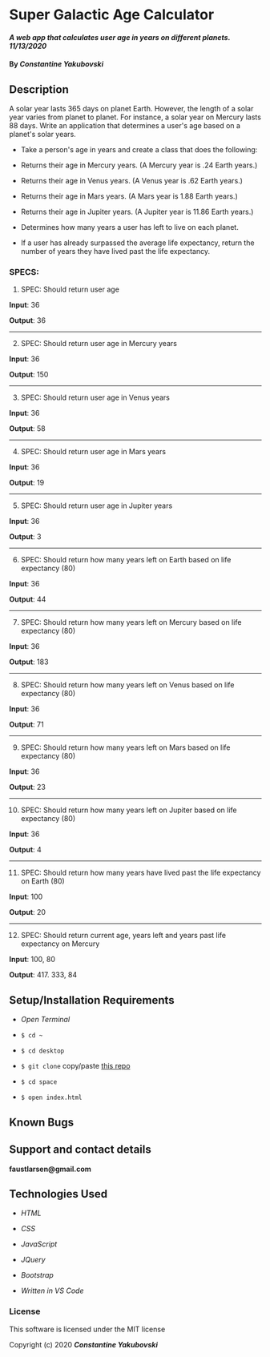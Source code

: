 
# Super Galactic Age Calculator

#### _A web app that calculates user age in years on different planets. 11/13/2020_

#### By _**Constantine Yakubovski**_ 

## Description 

A solar year lasts 365 days on planet Earth. However, the length of a solar year varies from planet to planet. For instance, a solar year on Mercury lasts 88 days. Write an application that determines a user's age based on a planet's solar years.

-  Take a person's age in years and create a class that does the following:

-  Returns their age in Mercury years. (A Mercury year is .24 Earth years.)

-  Returns their age in Venus years. (A Venus year is .62 Earth years.)

-  Returns their age in Mars years. (A Mars year is 1.88 Earth years.)

-  Returns their age in Jupiter years. (A Jupiter year is 11.86 Earth years.)

-  Determines how many years a user has left to live on each planet.

-  If a user has already surpassed the average life expectancy, return the number of years they have lived past the life expectancy.

### SPECS: ###

1. SPEC: Should return user age

**Input**: 36

**Output**: 36
____________________________________________________________________________________

2. SPEC: Should return user age in Mercury years

**Input**: 36

**Output**: 150
____________________________________________________________________________________

3. SPEC: Should return user age in Venus years

**Input**: 36

**Output**: 58
________________________________________________________________________________

4. SPEC: Should return user age in Mars years

**Input**: 36

**Output**: 19
____________________________________________________________________________________

5. SPEC: Should return user age in Jupiter years

**Input**: 36

**Output**: 3
____________________________________________________________________________________

6. SPEC: Should return how many years left on Earth based on life expectancy (80)

**Input**: 36

**Output**: 44
____________________________________________________________________________________

7. SPEC: Should return how many years left on Mercury based on life expectancy (80)

**Input**: 36

**Output**: 183
____________________________________________________________________________________

8. SPEC: Should return how many years left on Venus based on life expectancy (80)

**Input**: 36

**Output**: 71
____________________________________________________________________________________

9. SPEC: Should return how many years left on Mars based on life expectancy (80)

**Input**: 36

**Output**: 23
____________________________________________________________________________________

10. SPEC: Should return how many years left on Jupiter based on life expectancy (80)

**Input**: 36

**Output**: 4
________________________________________________________________________________________
11. SPEC: Should return how many years have lived past the life expectancy on Earth (80)

**Input**: 100

**Output**: 20
_________________________________________________________________________________________
12. SPEC: Should return current age, years left and years past life expectancy on Mercury

**Input**: 100, 80

**Output**: 417. 333, 84

## Setup/Installation Requirements 

-  _Open Terminal_

-  `$ cd ~`

-  `$ cd desktop`

-  `$ git clone` copy/paste [this repo](https://github.com/faustlarsen/space)

-  `$ cd space`

-  `$ open index.html`
 
## Known Bugs

## Support and contact details

__faustlarsen@gmail.com__

## Technologies Used

-  _HTML_

-  _CSS_

-  _JavaScript_

-  _JQuery_

-  _Bootstrap_

-  _Written in VS Code_

### License

This software is licensed under the MIT license

Copyright (c) 2020 **_Constantine Yakubovski_**
